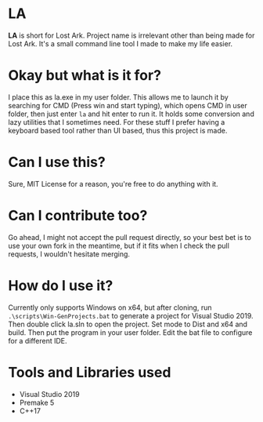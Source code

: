 # LA
**LA** is short for Lost Ark. Project name is irrelevant other than being made for Lost Ark. It's a small command line tool I made to make my life easier.

# Okay but what is it for?
I place this as la.exe in my user folder. This allows me to launch it by searching for CMD (Press win and start typing), which opens CMD in user folder, then just enter ``la`` and hit enter to run it. It holds some conversion and lazy utilities that I sometimes need. For these stuff I prefer having a keyboard based tool rather than UI based, thus this project is made.

# Can I use this?
Sure, MIT License for a reason, you're free to do anything with it.

# Can I contribute too?
Go ahead, I might not accept the pull request directly, so your best bet is to use your own fork in the meantime, but if it fits when I check the pull requests, I wouldn't hesitate merging.

# How do I use it?
Currently only supports Windows on x64, but after cloning, run ``.\scripts\Win-GenProjects.bat`` to generate a project for Visual Studio 2019. Then double click la.sln to open the project. Set mode to Dist and x64 and build. Then put the program in your user folder.
Edit the bat file to configure for a different IDE.

# Tools and Libraries used
- Visual Studio 2019
- Premake 5
- C++17

